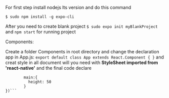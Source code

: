 For first step install nodejs lts version and do this command

`$ sudo npm install -g expo-cli`

After you need to create blank project 
`$ sudo expo init myBlankProject` and `npm start` for running project

Components:

Create a folder Components in root directory and change the declaration app in App.js: 
``` export default class App extends React.Component { } ```
and creat style in all document will you need with **StyleSheet imported from 'react-native'** and the final code declare 
``` const Style = StyleSheet.create({ 
        main:{
          height: 50
        }
})```
